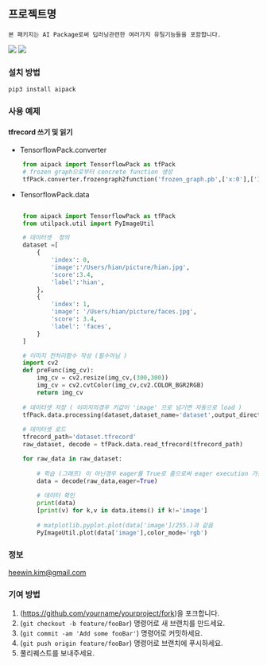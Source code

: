 ## 프로젝트명
    본 패키지는 AI Package로써 딥러닝관련한 여러가지 유틸기능들을 포함합니다.

![](https://img.shields.io/badge/python-3.6.1-blue)
![](https://img.shields.io/badge/tensorflow-2.0.0-orange)


### 설치 방법

```sh
pip3 install aipack
```

### 사용 예제

#### tfrecord 쓰기 및 읽기

- TensorflowPack.converter

```python
    from aipack import TensorflowPack as tfPack
    # frozen graph으로부터 concrete function 생성
    tfPack.converter.frozengraph2function('frozen_graph.pb',['x:0'],['Identity:0'],True)
```

- TensorflowPack.data
```python

    from aipack import TensorflowPack as tfPack
    from utilpack.util import PyImageUtil

    # 데이터셋  정의 
    dataset =[
        {
            'index': 0,
            'image':'/Users/hian/picture/hian.jpg',
            'score':3.4,
            'label':'hian',
        },
        {
            'index': 1,
            'image': '/Users/hian/picture/faces.jpg',
            'score': 3.4,
            'label': 'faces',
        }
    ]

    # 이미지 전처리함수 작성 (필수아님 )
    import cv2
    def preFunc(img_cv):
        img_cv = cv2.resize(img_cv,(300,300))
        img_cv = cv2.cvtColor(img_cv,cv2.COLOR_BGR2RGB)
        return img_cv
    
    # 데이터셋 저장 ( 이미지의경우 키값이 'image' 으로 넘기면 자동으로 load )
    tfPack.data.processing(dataset,dataset_name='dataset',output_directory='.', preprocessFunc=preFunc)
    
    # 데이터셋 로드
    tfrecord_path='dataset.tfrecord'
    raw_dataset, decode = tfPack.data.read_tfrecord(tfrecord_path)

    for raw_data in raw_dataset:
    
        # 학습 (그래프) 이 아닌경우 eager를 True로 줌으로써 eager execution 가능
        data = decode(raw_data,eager=True)
        
        # 데이터 확인
        print(data)
        [print(v) for k,v in data.items() if k!='image']
    
        # matplotlib.pyplot.plot(data['image']/255.)과 같음
        PyImageUtil.plot(data['image'],color_mode='rgb')
```


### 정보

heewin.kim@gmail.com


### 기여 방법

1. (<https://github.com/yourname/yourproject/fork>)을 포크합니다.
2. (`git checkout -b feature/fooBar`) 명령어로 새 브랜치를 만드세요.
3. (`git commit -am 'Add some fooBar'`) 명령어로 커밋하세요.
4. (`git push origin feature/fooBar`) 명령어로 브랜치에 푸시하세요. 
5. 풀리퀘스트를 보내주세요.

<!-- Markdown link & img dfn's -->
[npm-image]: https://img.shields.io/npm/v/datadog-metrics.svg?style=flat-square
[npm-url]: https://npmjs.org/package/datadog-metrics
[npm-downloads]: https://img.shields.io/npm/dm/datadog-metrics.svg?style=flat-square
[travis-image]: https://img.shields.io/travis/dbader/node-datadog-metrics/master.svg?style=flat-square
[travis-url]: https://travis-ci.org/dbader/node-datadog-metrics
[wiki]: https://github.com/yourname/yourproject/wiki